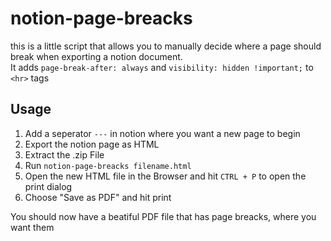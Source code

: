 # notion-page-breacks
this is a little script that allows you to manually decide where a page should break when exporting a notion document.  \
It adds `page-break-after: always` and `visibility: hidden !important;` to `<hr>` tags

## Usage
1. Add a seperator `---` in notion where you want a new page to begin
2. Export the notion page as HTML
3. Extract the .zip File
4. Run `notion-page-breacks filename.html`
5. Open the new HTML file in the Browser and hit `CTRL + P` to open the print dialog
6. Choose "Save as PDF" and hit print

You should now have a beatiful PDF file that has page breacks, where you want them
